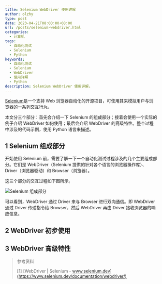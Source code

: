 ```yaml
---
title: Selenium WebDriver 使用详解
author: olzhy
type: post
date: 2023-04-21T08:00:00+08:00
url: /posts/selenium-webdriver.html
categories:
  - 计算机
tags:
  - 自动化测试
  - Selenium
  - Python
keywords:
  - 自动化测试
  - Selenium
  - WebDriver
  - 使用详解
  - Python
description: Selenium WebDriver 使用详解。
---
```


[Selenium](https://www.selenium.dev/)是一个支持 Web 浏览器自动化的开源项目，可使用其来模拟用户与浏览器的一系列交互行为。

本文分三个部分：首先会介绍一下 Selenium 的组成部分；接着会使用一个实际的例子介绍 WebDriver 如何使用；最后会介绍 WebDriver 的高级特性。整个过程中涉及的代码示例，使用 Python 语言来描述。

## 1 Selenium 组成部分

开始使用 Selenium 前，需要了解一下一个自动化测试过程涉及的几个主要组成部分。它们是 WebDriver（Selenium 提供的针对各个语言的浏览器操作库）、Driver（浏览器驱动）和 Browser（浏览器）。

这三个部分的交互过程如下图所示。

![Selenium 组成部分](https://olzhy.github.io/static/images/uploads/2023/04/selenium-components.svg#center)

可以看到，WebDriver 通过 Driver 来与 Browser 进行双向通信。即 WebDriver 通过 Driver 传递指令给 Browser，然后 WebDriver 再由 Driver 接收浏览器的响应信息。

## 2 WebDriver 初步使用

## 3 WebDriver 高级特性

> 参考资料
>
> [1] [WebDriver | Selenium - www.selenium.dev](https://www.selenium.dev/documentation/webdriver/)
